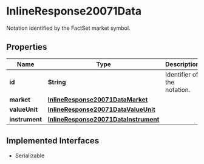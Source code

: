 

# InlineResponse20071Data

Notation identified by the FactSet market symbol.

## Properties

Name | Type | Description | Notes
------------ | ------------- | ------------- | -------------
**id** | **String** | Identifier of the notation. |  [optional]
**market** | [**InlineResponse20071DataMarket**](InlineResponse20071DataMarket.md) |  |  [optional]
**valueUnit** | [**InlineResponse20071DataValueUnit**](InlineResponse20071DataValueUnit.md) |  |  [optional]
**instrument** | [**InlineResponse20071DataInstrument**](InlineResponse20071DataInstrument.md) |  |  [optional]


## Implemented Interfaces

* Serializable


